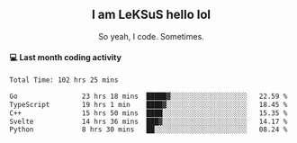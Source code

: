 <h2 align="center">I am LeKSuS hello lol</h2>
<p align="center">So yeah, I code. Sometimes.</p>

#### :computer: Last month coding activity
<!--START_SECTION:waka-->

```txt
Total Time: 102 hrs 25 mins

Go                23 hrs 18 mins  █████▓░░░░░░░░░░░░░░░░░░░   22.59 %
TypeScript        19 hrs 1 min    ████▓░░░░░░░░░░░░░░░░░░░░   18.45 %
C++               15 hrs 50 mins  ████░░░░░░░░░░░░░░░░░░░░░   15.35 %
Svelte            14 hrs 36 mins  ███▓░░░░░░░░░░░░░░░░░░░░░   14.17 %
Python            8 hrs 30 mins   ██░░░░░░░░░░░░░░░░░░░░░░░   08.24 %
```

<!--END_SECTION:waka-->
